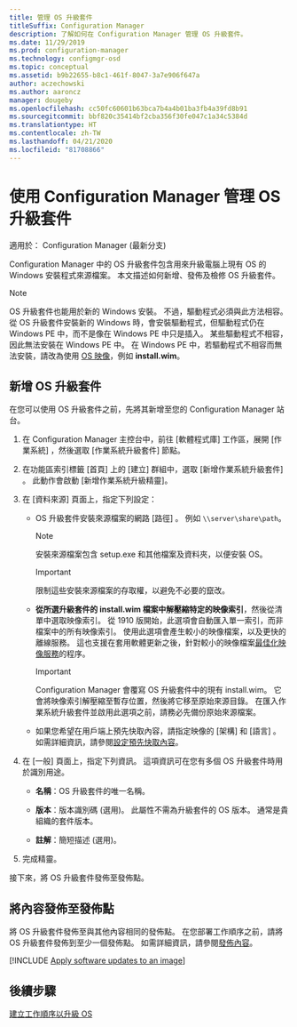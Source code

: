 ```yaml
---
title: 管理 OS 升級套件
titleSuffix: Configuration Manager
description: 了解如何在 Configuration Manager 管理 OS 升級套件。
ms.date: 11/29/2019
ms.prod: configuration-manager
ms.technology: configmgr-osd
ms.topic: conceptual
ms.assetid: b9b22655-b8c1-461f-8047-3a7e906f647a
author: aczechowski
ms.author: aaroncz
manager: dougeby
ms.openlocfilehash: cc50fc60601b63bca7b4a4b01ba3fb4a39fd8b91
ms.sourcegitcommit: bbf820c35414bf2cba356f30fe047c1a34c5384d
ms.translationtype: HT
ms.contentlocale: zh-TW
ms.lasthandoff: 04/21/2020
ms.locfileid: "81708866"
---
```

# <a name="manage-os-upgrade-packages-with-configuration-manager"></a>使用 Configuration Manager 管理 OS 升級套件

適用於：  Configuration Manager (最新分支)

Configuration Manager 中的 OS 升級套件包含用來升級電腦上現有 OS 的 Windows 安裝程式來源檔案。 本文描述如何新增、發佈及檢修 OS 升級套件。

> [!NOTE]
> OS 升級套件也能用於新的 Windows 安裝。 不過，驅動程式必須與此方法相容。 從 OS 升級套件安裝新的 Windows 時，會安裝驅動程式，但驅動程式仍在 Windows PE 中，而不是像在 Windows PE 中只是插入。 某些驅動程式不相容，因此無法安裝在 Windows PE 中。 在 Windows PE 中，若驅動程式不相容而無法安裝，請改為使用 [OS 映像](manage-operating-system-images.md)，例如 **install.wim**。

## <a name="add-an-os-upgrade-package"></a><a name="BKMK_AddOSUpgradePkgs"></a> 新增 OS 升級套件  

在您可以使用 OS 升級套件之前，先將其新增至您的 Configuration Manager 站台。

1. 在 Configuration Manager 主控台中，前往 [軟體程式庫]  工作區，展開 [作業系統]  ，然後選取 [作業系統升級套件]  節點。  

2. 在功能區索引標籤 [首頁]  上的 [建立]  群組中，選取 [新增作業系統升級套件]  。 此動作會啟動 [新增作業系統升級精靈]。  

3. 在 [資料來源]  頁面上，指定下列設定：

    - OS 升級套件安裝來源檔案的網路 [路徑]  。 例如 `\\server\share\path`。  

        > [!NOTE]  
        >  安裝來源檔案包含 setup.exe 和其他檔案及資料夾，以便安裝 OS。  

        > [!IMPORTANT]  
        >  限制這些安裝來源檔案的存取權，以避免不必要的竄改。  

    - **從所選升級套件的 install.wim 檔案中解壓縮特定的映像索引**，然後從清單中選取映像索引。<!--4931110--> 從 1910 版開始，此選項會自動匯入單一索引，而非檔案中的所有映像索引。 使用此選項會產生較小的映像檔案，以及更快的離線服務。 這也支援在套用軟體更新之後，針對較小的映像檔案[最佳化映像服務](#bkmk_resetbase)的程序。  

        > [!IMPORTANT]  
        > Configuration Manager 會覆寫 OS 升級套件中的現有 install.wim。 它會將映像索引解壓縮至暫存位置，然後將它移至原始來源目錄。 在匯入作業系統升級套件並啟用此選項之前，請務必先備份原始來源檔案。

    - 如果您希望在用戶端上預先快取內容，請指定映像的 [架構]  和 [語言]  。 如需詳細資訊，請參閱[設定預先快取內容](../deploy-use/configure-precache-content.md)。  

4. 在 [一般]  頁面上，指定下列資訊。 這項資訊可在您有多個 OS 升級套件時用於識別用途。  

    - **名稱**：OS 升級套件的唯一名稱。  

    - **版本**：版本識別碼 (選用)。 此屬性不需為升級套件的 OS 版本。 通常是貴組織的套件版本。  

    - **註解**：簡短描述 (選用)。  

5. 完成精靈。  

接下來，將 OS 升級套件發佈至發佈點。  

## <a name="distribute-content-to-a-distribution-point"></a><a name="BKMK_Distribute"></a> 將內容發佈至發佈點  

將 OS 升級套件發佈至與其他內容相同的發佈點。 在您部署工作順序之前，請將 OS 升級套件發佈到至少一個發佈點。 如需詳細資訊，請參閱[發佈內容](../../core/servers/deploy/configure/deploy-and-manage-content.md#bkmk_distribute)。  

[!INCLUDE [Apply software updates to an image](includes/wim-apply-updates.md)]

## <a name="next-steps"></a>後續步驟

[建立工作順序以升級 OS](../deploy-use/create-a-task-sequence-to-upgrade-an-operating-system.md)
